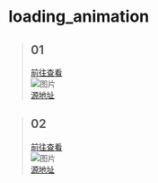 # loading_animation #

>## 01 ##
>[前往查看](https://github.com/KEYs-195/loading_animation/tree/main/01)<br>
>![图片](https://github.com/KEYs-195/loading_animation/blob/main/01/01.png?raw=true)<br>
>[源地址](https://www.bilibili.com/video/BV1np4y1i79Z)

>## 02 ##
>[前往查看](https://github.com/KEYs-195/loading_animation/tree/main/02)<br>
>![图片](https://github.com/KEYs-195/loading_animation/blob/main/01/01.png?raw=true)<br>
>[源地址](https://www.bilibili.com/video/BV1mF411W7TZ)


